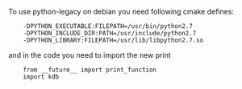 To use python-legacy on debian you need following cmake defines:

        -DPYTHON_EXECUTABLE:FILEPATH=/usr/bin/python2.7
        -DPYTHON_INCLUDE_DIR:PATH=/usr/include/python2.7
        -DPYTHON_LIBRARY:FILEPATH=/usr/lib/libpython2.7.so

and in the code you need to import the new print

        from __future__ import print_function
        import kdb
